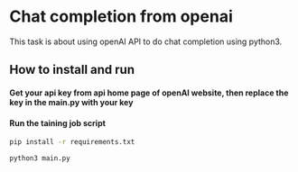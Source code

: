 
# Chat completion from openai
This task is about using openAI API to do chat completion using python3. 



## How to install and run
#### Get your api key from api home page of openAI website, then replace the key in the main.py with your key



#### Run the taining job script
```bash
pip install -r requirements.txt
```

```bash
python3 main.py
```



